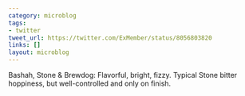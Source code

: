 ```yaml
---
category: microblog
tags:
- twitter
tweet_url: https://twitter.com/ExMember/status/8056803820
links: []
layout: microblog
---
```

Bashah, Stone & Brewdog: Flavorful, bright, fizzy. Typical Stone bitter hoppiness, but well-controlled and only on finish.
